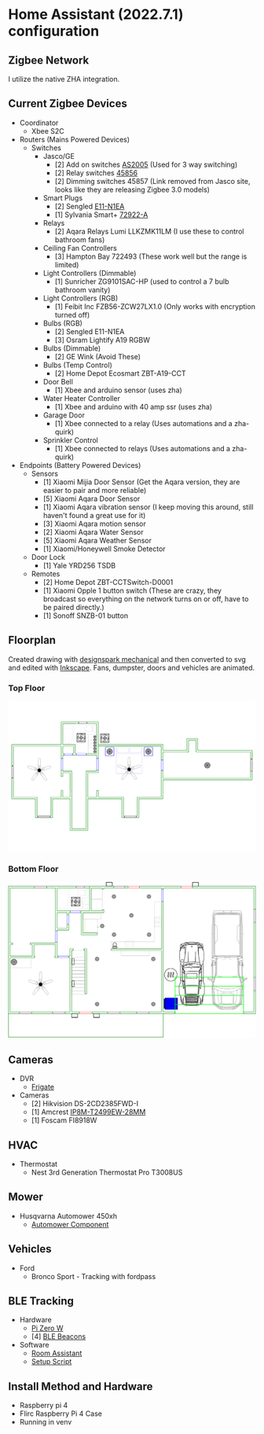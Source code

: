 
# Home Assistant (2022.7.1) configuration

## Zigbee Network

I utilize the native ZHA integration.

## Current Zigbee Devices
* Coordinator
  * Xbee S2C
* Routers (Mains Powered Devices)
  * Switches
    * Jasco/GE
      * [2] Add on switches [AS2005](https://byjasco.com/ge-enbrighten-add-switch-quickfit-and-simplewire) (Used for 3 way switching)
      * [2] Relay switches [45856](https://byjasco.com/products/ge-zigbee-wall-smart-switch)
      * [2] Dimming switches 45857 (Link removed from Jasco site, looks like they are releasing Zigbee 3.0 models)
    * Smart Plugs
      * [2] Sengled [E11-N1EA](https://us.sengled.com/products/sengled-smart-plug)
      * [1] Sylvania Smart+ [72922-A](https://consumer.sylvania.com/our-products/smart/product-info/zigbee/sylvania-smart-zigbee-indoor-smart-plug/index.jsp)
    * Relays
      * [2] Aqara Relays Lumi LLKZMK11LM (I use these to control bathroom fans)
    * Ceiling Fan Controllers
      * [3] Hampton Bay 722493 (These work well but the range is limited)
    * Light Controllers (Dimmable)
      * [1] Sunricher ZG9101SAC-HP (used to control a 7 bulb bathroom vanity)
    * Light Controllers (RGB)
      * [1] Feibit Inc FZB56-ZCW27LX1.0 (Only works with encryption turned off)
    * Bulbs (RGB)
      * [2] Sengled E11-N1EA
      * [3] Osram Lightify A19 RGBW
    * Bulbs (Dimmable)
      * [2] GE Wink (Avoid These)
    * Bulbs (Temp Control)
      * [2] Home Depot Ecosmart ZBT-A19-CCT
    * Door Bell
      * [1] Xbee and arduino sensor (uses zha)
    * Water Heater Controller
      * [1] Xbee and arduino with 40 amp ssr (uses zha)
    * Garage Door
      * [1] Xbee connected to a relay (Uses automations and a zha-quirk)
    * Sprinkler Control
      * [1] Xbee connected to relays (Uses automations and a zha-quirk)
 * Endpoints (Battery Powered Devices)
    * Sensors
      * [1] Xiaomi Mijia Door Sensor (Get the Aqara version, they are easier to pair and more reliable)
      * [5] Xiaomi Aqara Door Sensor
      * [1] Xiaomi Aqara vibration sensor (I keep moving this around, still haven't found a great use for it)
      * [3] Xiaomi Aqara motion sensor
      * [2] Xiaomi Aqara Water Sensor
      * [5] Xiaomi Aqara Weather Sensor
      * [1] Xiaomi/Honeywell Smoke Detector
    * Door Lock
      * [1] Yale YRD256 TSDB
    * Remotes
      * [2] Home Depot ZBT-CCTSwitch-D0001
      * [1] Xiaomi Opple 1 button switch (These are crazy, they broadcast so everything on the network turns on or off, have to be paired directly.)
      * [1] Sonoff SNZB-01 button 
      
## Floorplan

Created drawing with [designspark mechanical](https://www.rs-online.com/designspark/mechanical-software) and then converted to svg and edited with [Inkscape](https://inkscape.org/).  Fans, dumpster, doors and vehicles are animated.

### Top Floor
![Top Floor](https://github.com/prairiesnpr/Home-AssistantConfig/blob/master/www/floorplan/wiebelo/wiebelo_top_floor.svg)
### Bottom Floor
![Bottom Floor](https://github.com/prairiesnpr/Home-AssistantConfig/blob/master/www/floorplan/wiebelo/wiebelo_bottom_floor.svg) 

## Cameras
* DVR
  * [Frigate](https://github.com/blakeblackshear/frigate)
* Cameras
  * [2] Hikvision DS-2CD2385FWD-I
  * [1] Amcrest [IP8M-T2499EW-28MM](https://www.amazon.com/gp/product/B07RHQGS8V/)
  * [1] Foscam FI8918W
  
## HVAC
* Thermostat
  * Nest 3rd Generation Thermostat Pro T3008US

## Mower
* Husqvarna Automower 450xh
  * [Automower Component](https://github.com/prairiesnpr/husqvarna_automower)

## Vehicles
* Ford
  * Bronco Sport - Tracking with fordpass


## BLE Tracking
* Hardware
  * [Pi Zero W](https://www.sparkfun.com/products/14277)
  * [4] [BLE Beacons](https://www.aliexpress.com/item/2PCS-Save-Energy-Beacon-EEK-Support-Eddystone-and-Ibeacon/32967422564.html)
* Software
  * [Room Assistant](https://github.com/mKeRix/room-assistant)
  * [Setup Script](https://gist.github.com/prairiesnpr/dd0a81fc1acf3a26ab43d29ffff114cb)
  
## Install Method and Hardware
* Raspberry pi 4
* Flirc Raspberry Pi 4 Case
* Running in venv 

